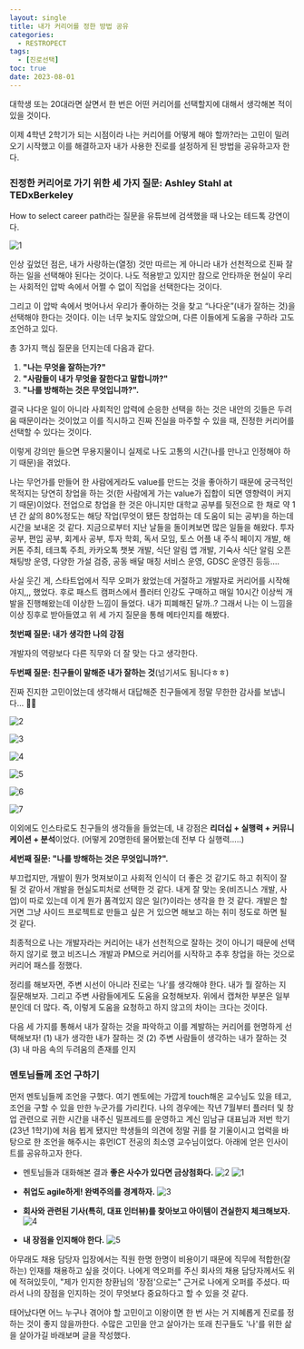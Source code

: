 ```yaml
---
layout: single
title: 내가 커리어를 정한 방법 공유
categories:
  - RESTROPECT
tags:
  - [진로선택]
toc: true
date: 2023-08-01
---
```


대학생 또는 20대라면 살면서 한 번은 어떤 커리어를 선택할지에 대해서 생각해본 적이 있을 것이다.

이제 4학년 2학기가 되는 시점이라 나는 커리어를 어떻게 해야 할까?라는 고민이 밀려오기 시작했고 이를 해결하고자 내가 사용한 진로를 설정하게 된 방법을 공유하고자 한다.

### 진정한 커리어로 가기 위한 세 가지 질문: Ashley Stahl at TEDxBerkeley
How to select career path라는 질문을 유튜브에 검색했을 때 나오는 테드톡 강연이다.

![1](https://github.com/changhwan77/changhwan77.github.io/assets/110464205/2dfbc908-eb6d-4869-80d4-71c4ce666693)

인상 깊었던 점은, 내가 사랑하는(열정) 것만 따르는 게 아니라 내가 선천적으로 진짜 잘하는 일을 선택해야 된다는 것이다. 나도 적용받고 있지만 참으로 안타까운 현실이 우리는 사회적인 압박 속에서 어쩔 수 없이 직업을 선택한다는 것이다. 

그리고 이 압박 속에서 벗어나서 우리가 좋아하는 것을 찾고 “나다운”(내가 잘하는 것)을 선택해야 한다는 것이다. 이는 너무 늦지도 않았으며, 다른 이들에게 도움을 구하라 고도 조언하고 있다. 

총 3가지 핵심 질문을 던지는데 다음과 같다.

1. **"나는 무엇을 잘하는가?"**
2. **"사람들이 내가 무엇을 잘한다고 말합니까?"** 
3. **"나를 방해하는 것은 무엇입니까?".**

결국 나다운 일이 아니라 사회적인 압력에 순응한 선택을 하는 것은 내안의 깃들은 두려움 때문이라는 것이었고 이를 직시하고 진짜 진실을 마주할 수 있을 때, 진정한 커리어를 선택할 수 있다는 것이다. 

이렇게 강의만 들으면 무용지물이니 실제로 나도 고통의 시간(나를 만나고 인정해야 하기 때문)을 겪었다.

나는 무언가를 만들어 한 사람에게라도 value를 만드는 것을 좋아하기 때문에 궁극적인 목적지는 당연히 창업을 하는 것(한 사람에게 가는 value가 집합이 되면 영향력이 커지기 때문)이었다. 전업으로 창업을 한 것은 아니지만 대학교 공부를 뒷전으로 한 채로 약 1년 간 삶의 80%정도는 해당 작업(무엇이 됐든 창업하는 데 도움이 되는 공부)을 하는데 시간을 보내온 것 같다. 
지금으로부터 지난 날들을 돌이켜보면 많은 일들을 해왔다. 투자 공부, 편입 공부, 회계사 공부, 투자 학회, 독서 모임, 토스 어플 내 주식 페이지 개발, 해커톤 주최, 테크톡 주최, 카카오톡 챗봇 개발, 식단 알림 앱 개발, 기숙사 식단 알림 오픈채팅방 운영, 다양한 가설 검증, 공동 배달 매칭 서비스 운영, GDSC 운영진 등등…. 

사실 웃긴 게, 스타트업에서 직무 오퍼가 왔었는데 거절하고 개발자로 커리어를 시작해야지,,, 했었다. 후로 패스트 캠퍼스에서 플러터 인강도 구매하고 매일 10시간 이상씩 개발을 진행해왔는데 이상한 느낌이 들었다. 내가 피폐해진 달까..? 그래서 나는 이 느낌을 이상 징후로 받아들였고 위 세 가지 질문을 통해 메타인지를 해봤다.

**첫번째 질문: 내가 생각한 나의 강점** 

개발자의 역량보다 다른 직무와 더 잘 맞는 다고 생각한다.

**두번째 질문: 친구들이 말해준 내가 잘하는 것**(넘기셔도 됨니다ㅎㅎ) 

진짜 진지한 고민이었는데 생각해서 대답해준 친구들에게 정말 무한한 감사를 보냅니다… 🙏🏻

![2](https://github.com/changhwan77/changhwan77.github.io/assets/110464205/80dcb2ae-6b60-415c-8d36-d4d4085cec40)

![3](https://github.com/changhwan77/changhwan77.github.io/assets/110464205/3b2e0f85-b8f3-4a5d-91d2-6c99273155c1)

![4](https://github.com/changhwan77/changhwan77.github.io/assets/110464205/8e667f8f-62ce-4f6b-8cf5-96a887bbb00f)

![5](https://github.com/changhwan77/changhwan77.github.io/assets/110464205/dd3e6609-ecd9-4116-b127-a0e24bb29ee4)

![6](https://github.com/changhwan77/changhwan77.github.io/assets/110464205/c1d21bb2-cfde-4b4d-a8aa-9bb1314d5963)

![7](https://github.com/changhwan77/changhwan77.github.io/assets/110464205/460bdf1f-08da-42b7-8fbb-7c1de7c96d4f)

이외에도 인스타로도 친구들의 생각들을 들었는데, 내 강점은 **리더십 + 실행력 + 커뮤니케이션 + 분석**이었다. (어떻게 20명한테 물어봤는데 전부 다 실행력…..)

**세번째 질문: "나를 방해하는 것은 무엇입니까?".**

부끄럽지만, 개발이 뭔가 멋져보이고 사회적 인식이 더 좋은 것 같기도 하고 취직이 잘 될 것 같아서 개발을 현실도피처로 선택한 것 같다. 내게 잘 맞는 옷(비즈니스 개발, 사업)이 따로 있는데 이게 뭔가 품격있지 않은 일(?)이라는 생각을 한 것 같다. 개발은 할 거면 그냥 사이드 프로젝트로 만들고 싶은 거 있으면 해보고 하는 취미 정도로 하면 될 것 같다.
    
최종적으로 나는 개발자라는 커리어는 내가 선천적으로 잘하는 것이 아니기 때문에 선택하지 않기로 했고 비즈니스 개발과 PM으로 커리어를 시작하고 추후 창업을 하는 것으로 커리어 패스를 정했다. 

정리를 해보자면, 주변 시선이 아니라 진로는 ‘나’를 생각해야 한다. 내가 뭘 잘하는 지 질문해보자. 그리고 주변 사람들에게도 도움을 요청해보자. 위에서 캡쳐한 부분은 일부분인데 더 많다. 즉, 이렇게 도움을 요청하고 하지 않고의 차이는 크다는 것이다. 

다음 세 가지를 통해서 내가 잘하는 것을 파악하고 이를 계발하는 커리어를 현명하게 선택해보자!
(1) 내가 생각한 내가 잘하는 것 (2) 주변 사람들이 생각하는 내가 잘하는 것 (3) 내 마음 속의 두려움의 존재를 인지  

### 멘토님들께 조언 구하기

먼저 멘토님들께 조언을 구했다. 여기 멘토에는 가깝게 touch해온 교수님도 있을 테고, 조언을 구할 수 있을 만한 누군가를 가리킨다. 나의 경우에는 작년 7월부터 플러터 및 창업 관련으로 귀한 시간을 내주신 밀프레드를 운영하고 계신 임남규 대표님과 저번 학기(23년 1학기)에 처음 뵙게 됐지만 학생들의 의견에 정말 귀를 잘 기울이시고 업력을 바탕으로 한 조언을 해주시는 휴먼ICT 전공의 최소영 교수님이었다. 
아래에 얻은 인사이트를 공유하고자 한다. 

- 멘토님들과 대화해본 결과 **좋은 사수가 있다면 금상첨화다.**
![2](https://github.com/changhwan77/changhwan77.github.io/assets/110464205/bccecf86-bdc3-4a3a-813d-dc4c8feac386)
![1](https://github.com/changhwan77/changhwan77.github.io/assets/110464205/8b0c7476-8f71-4484-9a39-45f06d5b53c4)

- **취업도 agile하게! 완벽주의를 경계하자.**
![3](https://github.com/changhwan77/changhwan77.github.io/assets/110464205/ea8dea2f-6324-4727-9038-3435ef1cda23)

- **회사와 관련된 기사(특히, 대표 인터뷰)를 찾아보고 아이템이 견실한지 체크해보자.**
![4](https://github.com/changhwan77/changhwan77.github.io/assets/110464205/db268451-8c38-4084-bfb5-c0375633880d)

- **내 장점을 인지해야 한다.**
 ![5](https://github.com/changhwan77/changhwan77.github.io/assets/110464205/fc7bd2ce-b2b3-4a99-bc58-51add5b7164c)

아무래도 채용 담당자 입장에서는 직원 한명 한명이 비용이기 때문에 직무에 적합한(잘하는) 인재를 채용하고 싶을 것이다. 나에게 역오퍼를 주신 회사의 채용 담당자께서도 위에 적혀있듯이, "제가 인지한 창환님의 '장점'으로는" 근거로 나에게 오퍼를 주셨다. 따라서 나의 장점을 인지하는 것이 무엇보다 중요하다고 할 수 있을 것 같다.

태어났다면 어느 누구나 겪어야 할 고민이고 이왕이면 한 번 사는 거 지혜롭게 진로를 정하는 것이 좋지 않을까한다. 수많은 고민을 안고 살아가는 또래 친구들도 '나'를 위한 삶을 살아가길 바래보며 글을 작성했다.
